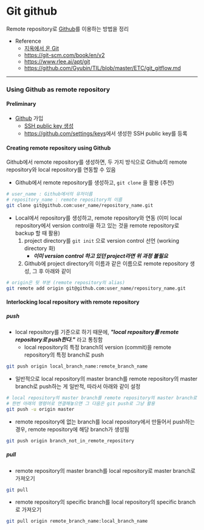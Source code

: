 # Git github
Remote repository로 [Github](https://github.com/)를 이용하는 방법을 정리

* Reference
	+ [지옥에서 온 Git](https://opentutorials.org/module/2676) 
	+ https://git-scm.com/book/en/v2
	+ https://www.rlee.ai/apt/git
	+ https://github.com/Gyubin/TIL/blob/master/ETC/git_gitflow.md
---

### Using Github as remote repository
#### Preliminary
* [Github](https://github.com/) 가입
	+ [SSH public key 생성](https://git-scm.com/book/ko/v1/Git-%EC%84%9C%EB%B2%84-SSH-%EA%B3%B5%EA%B0%9C%ED%82%A4-%EB%A7%8C%EB%93%A4%EA%B8%B0)
	+ <https://github.com/settings/keys>에서 생성한 SSH public key를 등록

#### Creating remote repository using Github
Github에서 remote repository를 생성하면, 두 가지 방식으로 Github의 remote repository와 local repository를 연동할 수 있음

* Github에서 remote repository를 생성하고, `git clone` 을 활용 (추천)

```bash
# user_name : Github에서의 유저이름
# repository_name : remote repository의 이름
git clone git@github.com:user_name/repository_name.git
```

* Local에서 repository를 생성하고, remote repository와 연동 (이미 local repository에서 version control을 하고 있는 것을 remote repository로 backup 할 때 활용)
	1. project directory를 `git init` 으로 version control 선언 (working directory 화)
		- ***이미 version control 하고 있던 project라면 위 과정 불필요***
	2. Github에 project directory의 이름과 같은 이름으로 remote repository 생성, 그 후 아래와 같이

```bash
# origin은 뒷 부분 (remote repository의 alias)
git remote add origin git@github.com:user_name/repository_name.git
```

#### Interlocking local repository with remote repository
##### push
* local repository를 기준으로 하기 때문에, ***"local repository를 remote repository로 push한다."*** 라고 통칭함
	+ local repository의 특정 branch의 version (commit)을 remote repository의 특정 branch로 push

```bash
git push origin local_branch_name:remote_branch_name
```

* 일반적으로 local repository의 master branch를 remote repository의 master branch로 push하는 게 일반적, 따라서 아래와 같이 설정

```bash
# local repository의 master branch를 remote repository의 master branch로 push하는 경우에는
# 한번 아래의 명령어로 연결해놓으면 그 다음은 git push로 그냥 활용 
git push -u origin master
```

* remote repository에 없는 branch를 local repository에서 만들어서 push하는 경우, remote repository에 해당 branch가 생성됨

```bash
git push origin branch_not_in_remote_repository
```

##### pull
* remote repository의 master branch를 local repository로 master branch로 가져오기

```bash
git pull
```

* remote repository의 specific branch를 local repository의 specific branch로 가져오기

```bash
git pull origin remote_branch_name:local_branch_name
```
